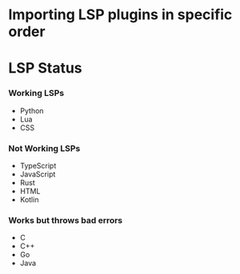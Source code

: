 # Importing LSP plugins in specific order



# LSP Status
### Working LSPs
- Python
- Lua
- CSS

### Not Working LSPs
- TypeScript
- JavaScript
- Rust
- HTML
- Kotlin

### Works but throws bad errors
- C
- C++
- Go
- Java
